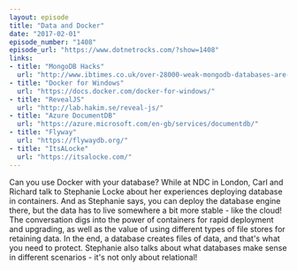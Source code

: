 ```yaml
---
layout: episode
title: "Data and Docker"
date: "2017-02-01"
episode_number: "1408"
episode_url: "https://www.dotnetrocks.com/?show=1408"
links:
- title: "MongoDB Hacks"
  url: "http://www.ibtimes.co.uk/over-28000-weak-mongodb-databases-are-currently-being-held-ransom-by-hackers-1600213"
- title: "Docker for Windows"
  url: "https://docs.docker.com/docker-for-windows/"
- title: "RevealJS"
  url: "http://lab.hakim.se/reveal-js/"
- title: "Azure DocumentDB"
  url: "https://azure.microsoft.com/en-gb/services/documentdb/"
- title: "Flyway"
  url: "https://flywaydb.org/"
- title: "ItsALocke"
  url: "https://itsalocke.com/"
---
```


Can you use Docker with your database? While at NDC in London, Carl and Richard talk to Stephanie Locke about her experiences deploying database in containers. And as Stephanie says, you can deploy the database engine there, but the data has to live somewhere a bit more stable - like the cloud! The conversation digs into the power of containers for rapid deployment and upgrading, as well as the value of using different types of file stores for retaining data. In the end, a database creates files of data, and that's what you need to protect. Stephanie also talks about what databases make sense in different scenarios - it's not only about relational!
